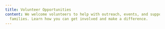 ```yaml
---
title: Volunteer Opportunities
content: We welcome volunteers to help with outreach, events, and support for
  families. Learn how you can get involved and make a difference.
---
```

